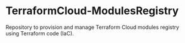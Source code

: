 # TerraformCloud-ModulesRegistry
Repository to provision and manage Terraform Cloud modules registry using Terraform code (IaC).
